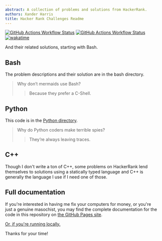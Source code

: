 ```yaml
---
abstract: A collection of problems and solutions from HackerRank.
authors: Xander Harris
title: Hacker Rank Challenges Readme
---
```


[![GitHub Actions Workflow Status](https://img.shields.io/github/actions/workflow/status/edwardtheharris/hacker-rank/shell.yml?branch=main&style=flat-square&logo=gnubash&label=ShellCheck)](https://github.com/edwardtheharris/hacker-rank/actions/workflows/shell.yml)
[![GitHub Actions Workflow Status](https://img.shields.io/github/actions/workflow/status/edwardtheharris/hacker-rank/pylint.yml?branch=main&style=flat-square&logo=python&label=PyLint)](https://github.com/edwardtheharris/hacker-rank/actions/workflows/pylint.yml)
[![wakatime](https://wakatime.com/badge/github/edwardtheharris/hacker-rank.svg)](https://wakatime.com/badge/github/edwardtheharris/hacker-rank)

And their related solutions, starting with Bash.

## Bash

The problem descriptions and their solution are
in the bash directory.

> Why don’t mermaids use Bash?
> > Because they prefer a C-Shell.

## Python

This code is in the
[Python directory](https://edwardtheharris.github.io/hacker-rank/python/index.html).

> Why do Python coders make terrible spies?
> > They’re always leaving traces.

## C++

Though I don't write a ton of C++, some problems on HackerRank lend themselves
to solutions using a statically typed language and C++
is generally the language I use if I need one of those.

## Full documentation

If you're interested in having me fix your computers for money, or you're
just a genuine masochist, you may find the complete documentation for the code
in this repository on
[the GitHub Pages site](https://edwardtheharris.github.io/hacker-rank/).

[Or, if you're running locally.](index.md)

Thanks for your time!
